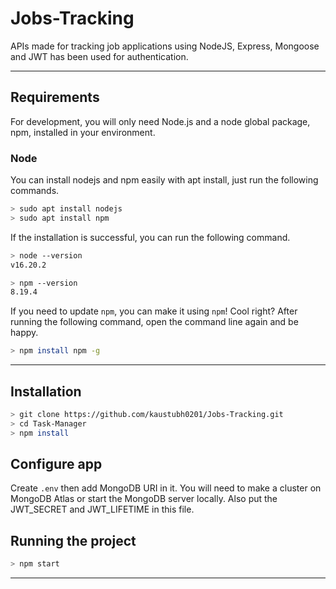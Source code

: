 # Jobs-Tracking
APIs made for tracking job applications using NodeJS, Express, Mongoose and JWT has been used for authentication.

---
## Requirements

For development, you will only need Node.js and a node global package, npm, installed in your environment.

### Node

You can install nodejs and npm easily with apt install, just run the following commands.

```sh
> sudo apt install nodejs
> sudo apt install npm
```

If the installation is successful, you can run the following command.
```sh
> node --version
v16.20.2

> npm --version
8.19.4
```

If you need to update `npm`, you can make it using `npm`! Cool right? After running the following command, open the command line again and be happy.
```sh
> npm install npm -g
```
---

## Installation

```sh
> git clone https://github.com/kaustubh0201/Jobs-Tracking.git
> cd Task-Manager
> npm install
```

## Configure app

Create `.env` then add MongoDB URI in it. You will need to make a cluster on MongoDB Atlas or start the MongoDB server locally.
Also put the JWT_SECRET and JWT_LIFETIME in this file.

## Running the project
```sh
> npm start
```

---
